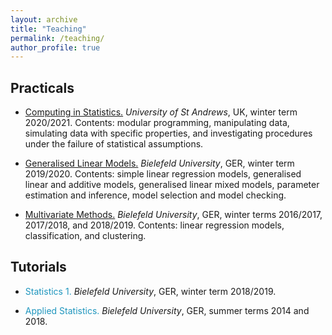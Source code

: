 ```yaml
---
layout: archive
title: "Teaching"
permalink: /teaching/
author_profile: true
---
```


Practicals
------

- <span style="color: #1f96be;"><a href="https://www.st-andrews.ac.uk/subjects/modules/catalogue/?code=MT4113&academic_year=2020%2F1" target="_blank"> Computing in Statistics.</a></span>
*University of St Andrews*, UK, winter term 2020/2021. Contents: modular programming, manipulating data, simulating data with specific properties, and investigating procedures under the failure of statistical assumptions.

- <span style="color: #1f96be;"><a href="https://ekvv.uni-bielefeld.de/kvv_publ/publ/vd?id=175273967" target="_blank"> Generalised Linear Models.</a></span>
*Bielefeld University*, GER, winter term 2019/2020. Contents: simple linear regression models, generalised linear and additive models, generalised linear mixed models, parameter estimation and inference, model selection and model checking.

- <span style="color: #1f96be;"><a href="https://ekvv.uni-bielefeld.de/kvv_publ/publ/vd?id=132129162" target="_blank"> Multivariate Methods.</a></span>
*Bielefeld University*, GER, winter terms 2016/2017, 2017/2018, and 2018/2019. Contents: linear regression models, classification, and clustering.

Tutorials
------

- <span style="color: #1f96be;"> Statistics 1. </span>
*Bielefeld University*, GER, winter term 2018/2019.

- <span style="color: #1f96be;"> Applied Statistics. </span>
*Bielefeld University*, GER, summer terms 2014 and 2018.

